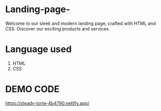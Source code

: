 # Landing-page-
Welcome to our sleek and modern landing page, crafted with HTML and CSS. Discover our exciting products and services.

# Language used 
1. HTML
2. CSS
# DEMO CODE
https://steady-torte-4b4790.netlify.app/
